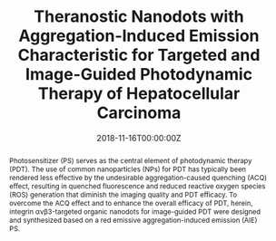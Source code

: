 ---
title: 'Theranostic Nanodots with Aggregation-Induced Emission Characteristic for Targeted and Image-Guided Photodynamic Therapy of Hepatocellular Carcinoma'

# Authors
# If you created a profile for a user (e.g. the default `admin` user), write the username (folder name) here
# and it will be replaced with their full name and linked to their profile.
authors:
  - Yang Gao#
  - Qi Chang Zheng#
  - Shidang Xu#
  - Youyong Yuan
  - Xiang Cheng
  - Shuai Jiang
  - Kenry
  - Qihong Yu
  - Zifang Song
  - Bin Liu*
  - Min Li*

# # Author notes (optional)
# author_notes:
#   - 'Equal contribution'
#   - 'Equal contribution'
#   - 'Equal contribution'
#   - ''
#   - ''
#   - ''
#   - ''
#   - ''
#   - ''
#   - 'Corresponding author'
#   - 'Corresponding author'

date: '2018-11-16T00:00:00Z'
doi: '10.7150/thno.29101'

# Schedule page publish date (NOT publication's date).
publishDate: '2019-02-12T00:00:00Z'

# Publication type.
# Accepts a single type but formatted as a YAML list (for Hugo requirements).
# Enter a publication type from the CSL standard.
publication_types: ['article-journal']

# Publication name and optional abbreviated publication name.
publication: In *Theranostics*
publication_short: In *Theranostics*

abstract: Photosensitizer (PS) serves as the central element of photodynamic therapy (PDT). The use of common nanoparticles (NPs) for PDT has typically been rendered less effective by the undesirable aggregation-caused quenching (ACQ) effect, resulting in quenched fluorescence and reduced reactive oxygen species (ROS) generation that diminish the imaging quality and PDT efficacy. To overcome the ACQ effect and to enhance the overall efficacy of PDT, herein, integrin ανβ3-targeted organic nanodots for image-guided PDT were designed and synthesized based on a red emissive aggregation-induced emission (AIE) PS.

# Summary. An optional shortened abstract.
summary: Photosensitizer (PS) serves as the central element of photodynamic therapy (PDT). The use of common nanoparticles (NPs) for PDT has typically been rendered less effective by the undesirable aggregation-caused quenching (ACQ) effect, resulting in quenched fluorescence and reduced reactive oxygen species (ROS) generation that diminish the imaging quality and PDT efficacy. To overcome the ACQ effect and to enhance the overall efficacy of PDT, herein, integrin ανβ3-targeted organic nanodots for image-guided PDT were designed and synthesized based on a red emissive aggregation-induced emission (AIE) PS.
tags: []

# Display this page in the Featured widget?
featured: true

# Custom links (uncomment lines below)
# links:
# - name: Custom Link
#   url: http://example.org

url_pdf: 'https://www.thno.org/v09p1264.pdf'
url_code: ''
url_dataset: ''
url_poster: ''
url_project: ''
url_slides: ''
url_source: ''
url_video: ''

# Featured image
# To use, add an image named `featured.jpg/png` to your page's folder.
# image:
#   caption: 'Image credit: [**Unsplash**](https://unsplash.com/photos/pLCdAaMFLTE)'
#   focal_point: ''
#   preview_only: false
---